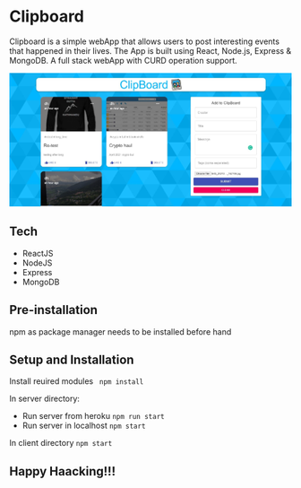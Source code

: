 # Clipboard

Clipboard is a simple webApp that allows users to post interesting events that happened in their lives.
The App is built using React, Node.js, Express & MongoDB. 
A full stack webApp with CURD operation support.

![screenshot](screenshots/ss.jpg)

## Tech
- ReactJS
- NodeJS
- Express
- MongoDB

## Pre-installation
npm as package manager needs to be installed before hand

## Setup and Installation
Install reuired modules
``` npm install```

In server directory: 
- Run server from heroku
``` npm run start ```
- Run server in localhost
``` npm start ```

In client directory
``` npm start ```

## Happy Haacking!!!

